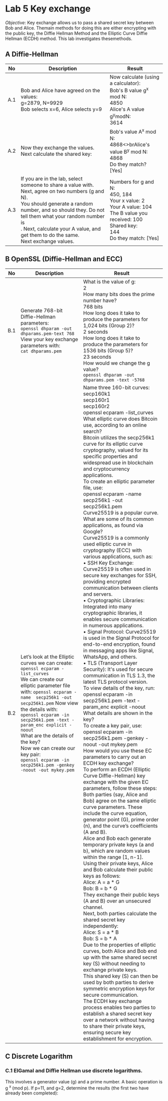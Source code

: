 # Lab 5 Key exchange
*Objective:* Key exchange allows us to pass a shared secret key between Bob and Alice. Themain methods for doing this are either encrypting with the public key, the Diffie Hellman
Method and the Elliptic Curve Diffie Hellman (ECDH) method. This lab investigates thesemethods.

## A  Diffie-Hellman 

| No   | Description                                                                                               | Result                                                                                                          |
|------|-----------------------------------------------------------------------------------------------------------|--------------------------------------------------------------------------------------------------------------------|
| A.1  | Bob and Alice have agreed on the values:<br> g=2879, N=9929<br>Bob selects x=6, Alice selects y=9         | Now calculate (using a calculator):<br>Bob's B value g<sup>x</sup> mod N:<br>4850<br>Alice's A value g<sup>y</sup>modN:<br>3614  |
| A.2  | Now they exchange the values. Next calculate the shared key:                                               | Bob's value A<sup>x</sup> mod N:<br>4868<>brAlice's value B<sup>y</sup> mod N:<br>4868<br>Do they match?<br> [Yes]               |
| A.3  | If you are in the lab, select someone to share a value with. Next, agree on two numbers (g and N).<br>You should generate a random number, and so should they. Do not tell them what your random number is<br>. Next, calculate your A value, and get them to do the same.<br>Next exchange values. | Numbers for g and N:<br>450, 184<br>Your x value: 2 <br>Your A value: 104<br>The B value you received: 100 <br>Shared key:<br>144<br>Do they match: [Yes]|

## B  OpenSSL   (Diffie-Hellman and ECC) 
| No   | Description                                                                                               | Result                                                                                                          |
|------|-----------------------------------------------------------------------------------------------------------|--------------------------------------------------------------------------------------------------------------------|
| B.1  |Generate 768-bit Diffie-Hellman parameters: <br> `openssl dhparam -out dhparams.pem-text 768`<br>View your key exchange parameters with:<br>`cat dhparams.pem`  |What is the value of g:<br>2<br>How many bits does the prime number have?<br>768 bits<br>How long does it take to produce the parameters for 1,024 bits (Group 2)?<br>2 seconds <br>How long does it take to produce the parameters for 1536 bits (Group 5)?<br>23 seconds<br>How would we change the g value?<br>`openssl dhparam -out dhparams.pem -text -5768`|
| B.2  |  Let’s look at the Elliptic curves we can create: <br>  `openssl ecparam -list_curves` <br> We can create our elliptic parameter file with: `openssl ecparam -name  secp256k1 -out secp256k1.pem`  Now view the details with:<br>`openssl ecparam -in secp256k1.pem -text -param_enc explicit -noout`<br> What are the details of the key?<br>Now we can create our key pair:<br> `openssl ecparam -in secp256k1.pem -genkey -noout -out mykey.pem`<br>                   | Name three 160-bit curves:<br>secp160k1<br>secp160r1<br>secp160r2<br>openssl ecparam -list_curves<br>What elliptic curve does Bitcoin use, according to an online search?<br>Bitcoin utilizes the secp256k1 curve for its elliptic curve cryptography, valued for its specific properties and widespread use in blockchain and cryptocurrency applications.<br>To create an elliptic parameter file, use:<br>openssl ecparam -name secp256k1 -out secp256k1.pem<br>Curve25519 is a popular curve. What are some of its common applications, as found via Google?<br>Curve25519 is a commonly used elliptic curve in cryptography (ECC) with various applications, such as:<br>• SSH Key Exchange: Curve25519 is often used in secure key exchanges for SSH, providing encrypted communication between clients and servers.<br>• Cryptographic Libraries: Integrated into many cryptographic libraries, it enables secure communication in numerous applications.<br>• Signal Protocol: Curve25519 is used in the Signal Protocol for end-to-end encryption, found in messaging apps like Signal, WhatsApp, and others.<br>• TLS (Transport Layer Security): It's used for secure communication in TLS 1.3, the latest TLS protocol version.<br>To view details of the key, run:<br>openssl ecparam -in secp256k1.pem -text -param_enc explicit -noout<br>What details are shown in the key?<br>To create a key pair, use:<br>openssl ecparam -in secp256k1.pem -genkey -noout -out mykey.pem<br>How would you use these EC parameters to carry out an ECDH key exchange?<br>To perform an ECDH (Elliptic Curve Diffie-Hellman) key exchange with the given EC parameters, follow these steps:<br>Both parties (say, Alice and Bob) agree on the same elliptic curve parameters. These include the curve equation, generator point (G), prime order (n), and the curve’s coefficients (A and B).<br>Alice and Bob each generate temporary private keys (a and b), which are random values within the range [1, n-1].<br>Using their private keys, Alice and Bob calculate their public keys as follows:<br>Alice: A = a * G<br>Bob: B = b * G<br>They exchange their public keys (A and B) over an unsecured channel.<br>Next, both parties calculate the shared secret key independently:<br>Alice: S = a * B<br>Bob: S = b * A<br>Due to the properties of elliptic curves, both Alice and Bob end up with the same shared secret key (S) without needing to exchange private keys.<br>This shared key (S) can then be used by both parties to derive symmetric encryption keys for secure communication.<br>The ECDH key exchange process enables two parties to establish a shared secret key over a network without having to share their private keys, ensuring secure key establishment for encryption.  |

## C Discrete Logarithm

### C.1  ElGamal and Diffie Hellman use discrete logarithms. 
This involves a generator value (g) and a prime number. A basic operation is g <sup>x </sup>(mod p). If p=11, and g=2, determine the results (the first two have already been completed):
